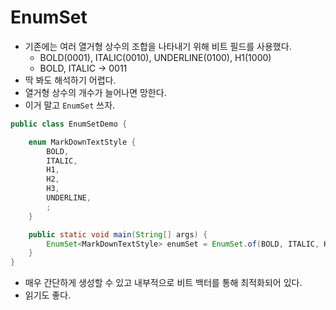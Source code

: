 # EnumSet

- 기존에는 여러 열거형 상수의 조합을 나타내기 위해 비트 필드를 사용했다.
  - BOLD(0001), ITALIC(0010), UNDERLINE(0100), H1(1000)
  - BOLD, ITALIC -> 0011
- 딱 봐도 해석하기 어렵다.
- 열거형 상수의 개수가 늘어나면 망한다.
- 이거 말고 `EnumSet` 쓰자.

```java
public class EnumSetDemo {

    enum MarkDownTextStyle {
        BOLD,
        ITALIC,
        H1,
        H2,
        H3,
        UNDERLINE,
        ;
    }

    public static void main(String[] args) {
        EnumSet<MarkDownTextStyle> enumSet = EnumSet.of(BOLD, ITALIC, H3);
    }
}
```

- 매우 간단하게 생성할 수 있고 내부적으로 비트 백터를 통해 최적화되어 있다.
- 읽기도 좋다.
